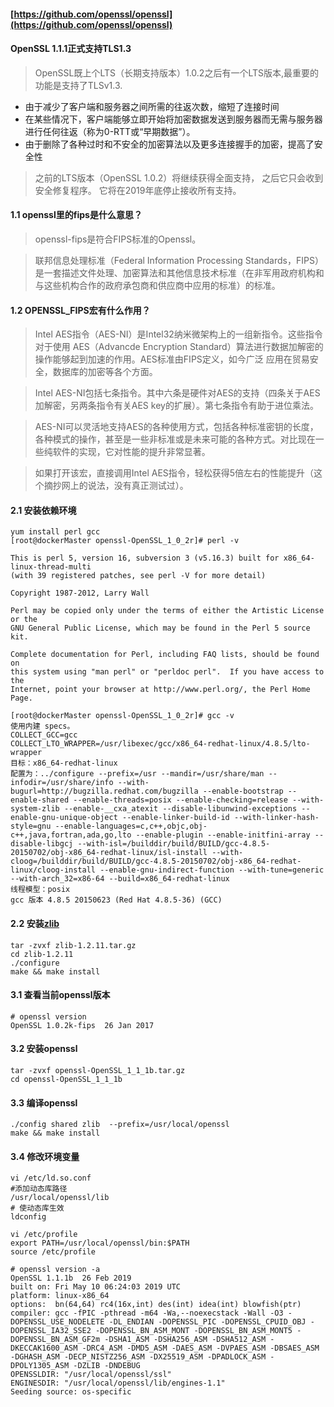 #### [https://github.com/openssl/openssl](https://github.com/openssl/openssl)
#### OpenSSL 1.1.1正式支持TLS1.3
> OpenSSL既上个LTS（长期支持版本）1.0.2之后有一个LTS版本,最重要的功能是支持了TLSv1.3.
- 由于减少了客户端和服务器之间所需的往返次数，缩短了连接时间
- 在某些情况下，客户端能够立即开始将加密数据发送到服务器而无需与服务器进行任何往返（称为0-RTT或“早期数据”）。
- 由于删除了各种过时和不安全的加密算法以及更多连接握手的加密，提高了安全性

> 之前的LTS版本（OpenSSL 1.0.2）将继续获得全面支持， 之后它只会收到安全修复程序。 它将在2019年底停止接收所有支持。
#### 1.1 openssl里的fips是什么意思？
> openssl-fips是符合FIPS标准的Openssl。

> 联邦信息处理标准（Federal Information Processing Standards，FIPS）是一套描述文件处理、加密算法和其他信息技术标准（在非军用政府机构和与这些机构合作的政府承包商和供应商中应用的标准）的标准。
#### 1.2 OPENSSL_FIPS宏有什么作用？
> Intel AES指令（AES-NI）是Intel32纳米微架构上的一组新指令。这些指令对于使用 AES（Advancde Encryption Standard）算法进行数据加解密的操作能够起到加速的作用。AES标准由FIPS定义，如今广泛 应用在贸易安全，数据库的加密等各个方面。

> Intel AES-NI包括七条指令。其中六条是硬件对AES的支持（四条关于AES加解密，另两条指令有关AES key的扩展）。第七条指令有助于进位乘法。

> AES-NI可以灵活地支持AES的各种使用方式，包括各种标准密钥的长度，各种模式的操作，甚至是一些非标准或是未来可能的各种方式。对比现在一些纯软件的实现，它对性能的提升非常显著。

> 如果打开该宏，直接调用Intel AES指令，轻松获得5倍左右的性能提升（这个摘抄网上的说法，没有真正测试过）。
#### 2.1 安装依赖环境
```
yum install perl gcc
[root@dockerMaster openssl-OpenSSL_1_0_2r]# perl -v

This is perl 5, version 16, subversion 3 (v5.16.3) built for x86_64-linux-thread-multi
(with 39 registered patches, see perl -V for more detail)

Copyright 1987-2012, Larry Wall

Perl may be copied only under the terms of either the Artistic License or the
GNU General Public License, which may be found in the Perl 5 source kit.

Complete documentation for Perl, including FAQ lists, should be found on
this system using "man perl" or "perldoc perl".  If you have access to the
Internet, point your browser at http://www.perl.org/, the Perl Home Page.

[root@dockerMaster openssl-OpenSSL_1_0_2r]# gcc -v
使用内建 specs。
COLLECT_GCC=gcc
COLLECT_LTO_WRAPPER=/usr/libexec/gcc/x86_64-redhat-linux/4.8.5/lto-wrapper
目标：x86_64-redhat-linux
配置为：../configure --prefix=/usr --mandir=/usr/share/man --infodir=/usr/share/info --with-bugurl=http://bugzilla.redhat.com/bugzilla --enable-bootstrap --enable-shared --enable-threads=posix --enable-checking=release --with-system-zlib --enable-__cxa_atexit --disable-libunwind-exceptions --enable-gnu-unique-object --enable-linker-build-id --with-linker-hash-style=gnu --enable-languages=c,c++,objc,obj-c++,java,fortran,ada,go,lto --enable-plugin --enable-initfini-array --disable-libgcj --with-isl=/builddir/build/BUILD/gcc-4.8.5-20150702/obj-x86_64-redhat-linux/isl-install --with-cloog=/builddir/build/BUILD/gcc-4.8.5-20150702/obj-x86_64-redhat-linux/cloog-install --enable-gnu-indirect-function --with-tune=generic --with-arch_32=x86-64 --build=x86_64-redhat-linux
线程模型：posix
gcc 版本 4.8.5 20150623 (Red Hat 4.8.5-36) (GCC)
```
#### 2.2 安装[zlib](https://github.com/madler/zlib)
```
tar -zvxf zlib-1.2.11.tar.gz
cd zlib-1.2.11
./configure
make && make install
```
#### 3.1 查看当前openssl版本
```
# openssl version
OpenSSL 1.0.2k-fips  26 Jan 2017
```
#### 3.2 安装openssl
```
tar -zvxf openssl-OpenSSL_1_1_1b.tar.gz
cd openssl-OpenSSL_1_1_1b
```
#### 3.3 编译openssl
```
./config shared zlib  --prefix=/usr/local/openssl
make && make install
```
#### 3.4 修改环境变量
```
vi /etc/ld.so.conf
#添加动态库路径
/usr/local/openssl/lib
# 使动态库生效
ldconfig
```
```
vi /etc/profile
export PATH=/usr/local/openssl/bin:$PATH 
source /etc/profile

# openssl version -a
OpenSSL 1.1.1b  26 Feb 2019
built on: Fri May 10 06:24:03 2019 UTC
platform: linux-x86_64
options:  bn(64,64) rc4(16x,int) des(int) idea(int) blowfish(ptr)
compiler: gcc -fPIC -pthread -m64 -Wa,--noexecstack -Wall -O3 -DOPENSSL_USE_NODELETE -DL_ENDIAN -DOPENSSL_PIC -DOPENSSL_CPUID_OBJ -DOPENSSL_IA32_SSE2 -DOPENSSL_BN_ASM_MONT -DOPENSSL_BN_ASM_MONT5 -DOPENSSL_BN_ASM_GF2m -DSHA1_ASM -DSHA256_ASM -DSHA512_ASM -DKECCAK1600_ASM -DRC4_ASM -DMD5_ASM -DAES_ASM -DVPAES_ASM -DBSAES_ASM -DGHASH_ASM -DECP_NISTZ256_ASM -DX25519_ASM -DPADLOCK_ASM -DPOLY1305_ASM -DZLIB -DNDEBUG
OPENSSLDIR: "/usr/local/openssl/ssl"
ENGINESDIR: "/usr/local/openssl/lib/engines-1.1"
Seeding source: os-specific
```
